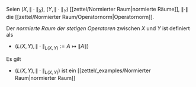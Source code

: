 Seien $(X, \| \cdot \|_X)$, $(Y, \| \cdot \|_Y)$ [[zettel/Normierter Raum|normierte Räume]], $\| \cdot \|$ die [[zettel/Normierter Raum/Operatornorm|Operatornorm]].

Der *normierte Raum der stetigen Operatoren* zwischen $X$ und $Y$ ist definiert als
- $(L(X, Y), \| \cdot \|_{L(X, Y)} := A \mapsto \| A \|)$

Es gilt
- $(L(X, Y), \| \cdot \|_{L(X, Y)})$ ist ein [[zettel/_examples/Normierter Raum|normierter Raum]]